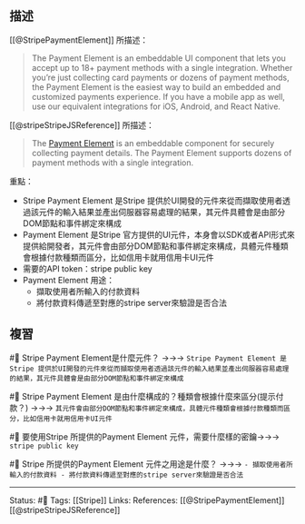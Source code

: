 
## 描述
[[@StripePaymentElement]] 所描述：
> The Payment Element is an embeddable UI component that lets you accept up to 18+ payment methods with a single integration. Whether you’re just collecting card payments or dozens of payment methods, the Payment Element is the easiest way to build an embedded and customized payments experience. If you have a mobile app as well, use our equivalent integrations for iOS, Android, and React Native.

[[@stripeStripeJSReference]] 所描述：
> The [Payment Element](https://stripe.com/docs/payments/payment-element) is an embeddable component for securely collecting payment details. The Payment Element supports dozens of payment methods with a single integration.

重點：
- Stripe Payment Element 是Stripe 提供於UI開發的元件來從而擷取使用者透過該元件的輸入結果並產出伺服器容易處理的結果，其元件具體會是由部分DOM節點和事件綁定來構成
- Payment Element 是Stripe 官方提供的UI元件，本身會以SDK或者API形式來提供給開發者，其元件會由部分DOM節點和事件綁定來構成，具體元件種類會根據付款種類而區分，比如信用卡就用信用卡UI元件
- 需要的API token：stripe public key
- Payment Element 用途：
	- 擷取使用者所輸入的付款資料
	- 將付款資料傳遞至對應的stripe server來驗證是否合法

## 複習

#🧠 Stripe Payment Element是什麼元件？ ->->-> `Stripe Payment Element 是Stripe 提供於UI開發的元件來從而擷取使用者透過該元件的輸入結果並產出伺服器容易處理的結果，其元件具體會是由部分DOM節點和事件綁定來構成`
<!--SR:!2023-04-17,180,250-->

#🧠  Stripe Payment Element 是由什麼構成的？種類會根據什麼來區分(提示付款？) ->->-> `其元件會由部分DOM節點和事件綁定來構成，具體元件種類會根據付款種類而區分，比如信用卡就用信用卡UI元件`
<!--SR:!2023-01-02,70,230-->

#🧠 要使用Stripe 所提供的Payment Element 元件，需要什麼樣的密鑰->->-> `stripe public key`
<!--SR:!2023-03-28,163,250-->

#🧠 Stripe 所提供的Payment Element 元件之用途是什麼？ ->->-> `- 擷取使用者所輸入的付款資料 - 將付款資料傳遞至對應的stripe server來驗證是否合法`
<!--SR:!2022-12-08,74,250-->



---
Status: #🌱 
Tags:
[[Stripe]]
Links:
References:
[[@StripePaymentElement]]
[[@stripeStripeJSReference]]